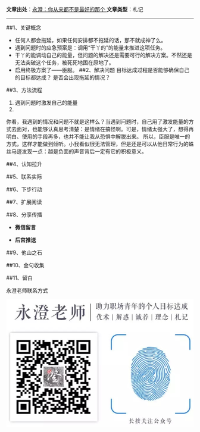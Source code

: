 

**文章出处**：[永澄：你从来都不是最好的那个 ](https://mp.weixin.qq.com/s/wSiYo371oNa7GnPaVLIxVA)
**文章类型**：札记

------------------------------------

##1、关键概念
- 任何人都会拖延，如果任何安排都不拖延的话，那不就成神了么。
- 遇到问题时的应急预案是：调用“干丫的”的能量来推进这项任务。
- 干丫的能调动自己的能量，但问题的解决还是需要可行的解决方案。不然还是无法突破这个任务，被死死地困在原地了。
- 启用终极方案了——臣服。
##2、解决问题
目标达成过程是否能够确保自己的目标都达成？
是否会出现拖延的情况？


##3、方法流程
1. 遇到问题时激发自己的能量
2. 
你看，我遇到的情况和问题不就是这样么？当遇到问题时，自己用了激发能量的方式去面对，也能够认真思考清楚：是情绪在搞怪啊。可是，情绪太强大了，想得再明白、使用的手段再多，也并不能让我从恐惧中解脱出来。
所以，臣服是唯一的方式，这样才能做到倾听。小我看似很无法管理，但是还是可以从他日常行为的蛛丝马迹发现一点：越是负面的声音背后一定有它的积极意义。


##4、认知拉升


##5、联系实际




##6、下步行动



##7、扩展阅读

##8、分享传播

- **微信留言**

-	**后宫推送**

##9、他山之石

##10、金句收集

##11、留白


永澄老师联系方式

![](./_image/永澄老师公众号图片.webp.jpg)


	
